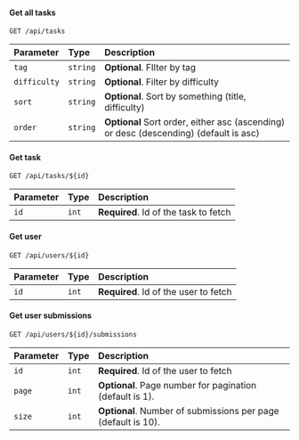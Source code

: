 #### Get all tasks

```http
GET /api/tasks
```
| Parameter | Type     | Description                       |
| :-------- | :------- | :-------------------------------- |
| `tag`      | `string`    | **Optional**. FIlter by tag|
| `difficulty`| `string` | **Optional**. Filter by difficulty
| `sort`| `string` | **Optional**. Sort by something (title, difficulty)
| `order`| `string`|**Optional**  Sort order, either asc (ascending) or desc (descending) (default is asc)

#### Get task

```http
GET /api/tasks/${id}
```

| Parameter | Type     | Description                       |
| :-------- | :------- | :-------------------------------- |
| `id`      | `int`    | **Required**. Id of the task to fetch|


#### Get user

```http
GET /api/users/${id}
```

| Parameter | Type     | Description                       |
| :-------- | :------- | :-------------------------------- |
| `id`      | `int`    | **Required**. Id of the user to fetch|

#### Get user submissions

```http
GET /api/users/${id}/submissions
```

| Parameter | Type     | Description                       |
| :-------- | :------- | :-------------------------------- |
| `id`      | `int`    | **Required**. Id of the user to fetch|
|`page`	|`int`|	**Optional**. Page number for pagination (default is 1).
|`size`| `int`| **Optional**. Number of submissions per page (default is 10).
